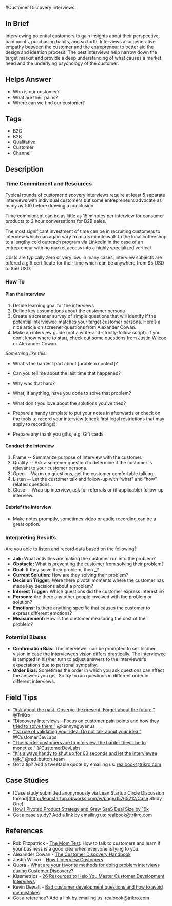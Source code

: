 #Customer Discovery Interviews

## In Brief

Interviewing potential customers to gain insights about their perspective, pain points, purchasing habits, and so forth. Interviews also generative empathy between the customer and the entrepreneur to better aid the design and ideation process. The best interviews help narrow down the target market and provide a deep understanding of what causes a market need and the underlying psychology of the customer.

## Helps Answer

* Who is our customer?
* What are their pains?
* Where can we find our customer?

## Tags

* B2C
* B2B
* Qualitative
* Customer
* Channel

## Description

### Time Commitment and Resources

Typical rounds of customer discovery interviews require at least 5 separate interviews with individual customers but some entrepreneurs advocate as many as 100 before drawing a conclusion.

Time commitment can be as little as 15 minutes per interview for consumer products to 2 hour conversations for B2B sales.

The most significant investment of time can be in recruiting customers to interview which can again vary from a 5 minute walk to the local coffeeshop to a lengthy cold outreach program via LinkedIn in the case of an entrepreneur with no market access into a highly specialized vertical.

Costs are typically zero or very low. In many cases, interview subjects are offered a gift certificate for their time which can be anywhere from $5 USD to $50 USD.

### How To

#### Plan the Interview

1. Define learning goal for the interviews
2. Define key assumptions about the customer persona
3. Create a screener survey of simple questions that will identify if the potential interviewee matches your target customer persona. Here’s a nice article on screener questions from Alexander Cowan.
4. Make an interview guide \(not a write-and-strictly-follow script\). If you don’t know where to start, check out some questions from Justin Wilcox or Alexander Cowan.

_Something like this:_

* What's the hardest part about \[problem context\]?
* Can you tell me about the last time that happened?
* Why was that hard?
* What, if anything, have you done to solve that problem?
* What don't you love about the solutions you've tried?

* Prepare a handy template to put your notes in afterwards or check on the tools to record your interview \(check first legal restrictions that may apply to recordings\);

* Prepare any thank you gifts, e.g. Gift cards

#### Conduct the Interview

1. Frame -- Summarize purpose of interview with the customer.
2. Qualify -- Ask a screener question to determine if the customer is relevant to your customer persona.
3. Open -- Warm up questions, get the customer comfortable talking. 
4. Listen -- Let the customer talk and follow-up with “what” and “how” related questions.
5. Close -- Wrap up interview, ask for referrals or \(if applicable\) follow-up interview.

#### Debrief the Interview

* Make notes promptly, sometimes video or audio recording can be a great option. 

### Interpreting Results

Are you able to listen and record data based on the following?

* **Job:** What activities are making the customer run into the problem?
* **Obstacle:** What is preventing the customer from solving their problem?
* **Goal:** If they solve their problem, then **\_**?
* **Current Solution:** How are they solving their problem?
* **Decision Trigger:** Were there pivotal moments where the customer has made key decisions about a problem?
* **Interest Trigger:** Which questions did the customer express interest in?
* **Persons:** Are there any other people involved with the problem or solution?
* **Emotions:** Is there anything specific that causes the customer to express different emotions?
* **Measurement:** How is the customer measuring the cost of their problem?

### Potential Biases

* **Confirmation Bias:** The interviewer can be prompted to sell his/her vision in case the interviewees vision differs drastically. The interviewee is tempted in his/her turn to adjust answers to the interviewer’s expectations due to personal sympathy.
* **Order Bias:** Sometimes the order in which you ask questions can affect the answers you get. So try to run questions in different order in different interviews. 

## Field Tips

* [“Ask about the past. Observe the present. Forget about the future.”](http://ctt.ec/e8jbN) @TriKro
* [“Discovery Interviews - Focus on customer pain points and how they tried to solve them.”](http://ctt.ec/c7ba1) @kennynguyenus
* [“1st rule of validating your idea: Do not talk about your idea.”](http://ctt.ec/7H7fb) @CustomerDevLabs
* [“The harder customers are to interview, the harder they’ll be to monetize.”](http://ctt.ec/y5ad6) @CustomerDevLabs
* [“It's always handy to shut up for 60 seconds and let the interviewee talk.”](http://ctt.ec/bSyl1) @red\_button\_team
* Got a tip? Add a tweetable quote by emailing us: [realbook@trikro.com](mailto:realbook@trikro.com)

## Case Studies

* [Case study submitted anonymously via Lean Startup Circle Discussion thread](http://leanstartup.pbworks.com/w/page/15765212/Case Study One)
* [How I Pivoted Product Strategy and Grew SaaS Deal Size by 10x](http://www.chrisred.com/how-i-pivoted-product-strategy-and-grew-saas-deal-size-by-10x/)
* Got a case study? Add a link by emailing us: [realbook@trikro.com](mailto:realbook@trikro.com)

## References

* Rob Fitzpatrick - [The Mom Test](http://momtestbook.com/): How to talk to customers and learn if your business is a good idea when everyone is lying to you.
* Alexander Cowan - [The Customer Discovery Handbook](http://www.alexandercowan.com/customer-discovery-handbook/)
* Justin Wilcox - [How I Interview Customers](http://customerdevlabs.com/2013/11/05/how-i-interview-customers/)
* Quora - [What are your favorite methods for doing problem interviews during Customer Discovery?](http://www.quora.com/What-are-your-favorite-methods-for-doing-problem-interviews-during-Customer-Discovery)
* Kissmetrics - [26 Resources to Help You Master Customer Development Interviews](https://blog.kissmetrics.com/26-customer-development-resources/)
* Kevin Dewalt - [Bad customer development questions and how to avoid my mistakes](http://kevindewalt.com/2013/01/21/bad-customer-development-questions-and-how-to-avoid-my-mistakes/)
* Got a reference? Add a link by emailing us: [realbook@trikro.com](mailto:realbook@trikro.com)



